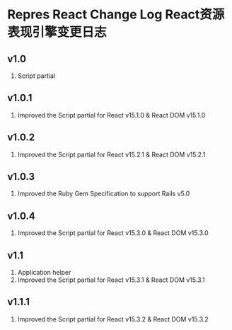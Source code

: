 # Repres React Change Log React资源表现引擎变更日志

## v1.0
1. Script partial

## v1.0.1
1. Improved the Script partial for React v15.1.0 & React DOM v15.1.0

## v1.0.2
1. Improved the Script partial for React v15.2.1 & React DOM v15.2.1

## v1.0.3
1. Improved the Ruby Gem Specification to support Rails v5.0

## v1.0.4
1. Improved the Script partial for React v15.3.0 & React DOM v15.3.0

## v1.1
1. Application helper
2. Improved the Script partial for React v15.3.1 & React DOM v15.3.1

## v1.1.1
1. Improved the Script partial for React v15.3.2 & React DOM v15.3.2
